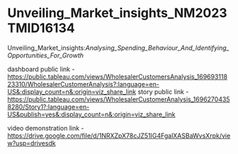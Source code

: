# Unveiling_Market_insights_NM2023TMID16134
Unveiling_Market_insights:_Analysing_Spending_Behaviour_And_Identifying_Opportunities_For_Growth_

dashboard public link - https://public.tableau.com/views/WholesalerCustomersAnalysis_16969311823310/WholesalerCustomerAnalysis?:language=en-US&:display_count=n&:origin=viz_share_link
story public link - https://public.tableau.com/views/WholesalerCustomerAnalysis_16962704358280/Story1?:language=en-US&publish=yes&:display_count=n&:origin=viz_share_link

video demonstration link - https://drive.google.com/file/d/1NRXZpX78cJZ51IG4FgalXASBaWvsXrpk/view?usp=drivesdk

